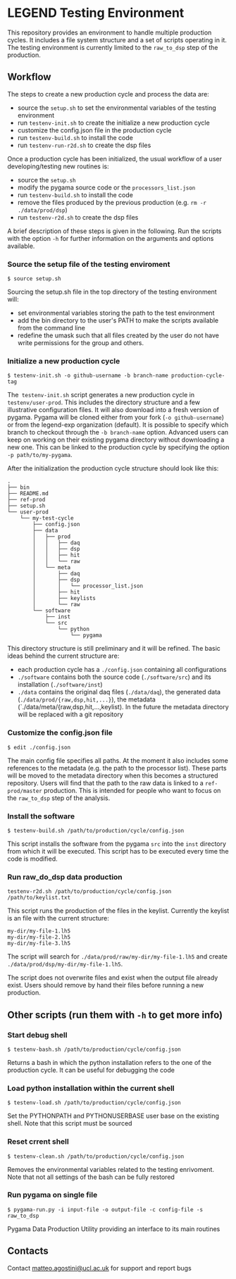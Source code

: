 # LEGEND Testing Environment

This repository provides an environment to handle multiple production cycles. It includes a file system structure and a set of scripts operating in it. The testing environment is currently limited to the `raw_to_dsp` step of the production.

## Workflow
The steps to create a new production cycle and process the data are:
* source the `setup.sh` to set the environmental variables of the testing environment
* run `testenv-init.sh` to create the initialize a new production cycle 
* customize the config.json file in the production cycle 
* run `testenv-build.sh` to install the code
* run `testenv-run-r2d.sh` to create the dsp files

Once a production cycle has been initialized, the usual workflow of a user developing/testing new routines is:
* source the `setup.sh`
* modify the pygama source code or the `processors_list.json`
* run `testenv-build.sh` to install the code
* remove the files produced by the previous production (e.g. `rm -r ./data/prod/dsp`)
* run `testenv-r2d.sh` to create the dsp files

A brief description of these steps is given in the following. Run the scripts with the option `-h` for further information on the arguments and options available.

### Source the setup file of the testing enviroment
```
$ source setup.sh
```

Sourcing the setup.sh file in the top directory of the testing environment will:
* set environmental variables storing the path to the test environment
* add the bin directory to the user's PATH to make the scripts available from the command line
* redefine the umask such that all files created by the user do not have write permissions for the group and others.


### Initialize a new production cycle
```
$ testenv-init.sh -o github-username -b branch-name production-cycle-tag
```

The` testenv-init.sh` script generates a new production cycle in `testenv/user-prod`. This includes the directory structure and a few illustrative configuration files. It will also download into a fresh version of pygama. Pygama will be cloned either from your fork (`-o github-username`) or from the legend-exp organization (default). It is possible to specify which branch to checkout through the `-b branch-name` option. Advanced users can keep on working on their existing pygama directory without downloading a new one. This can be linked to the production cycle by specifying the option `-p path/to/my-pygama`.

After the initialization the production cycle structure should look like this:
```
.
├── bin 
├── README.md
├── ref-prod
├── setup.sh
└── user-prod
    └── my-test-cycle
        ├── config.json
        ├── data
        │   ├── prod
        │   │   ├── daq
        │   │   ├── dsp
        │   │   ├── hit
        │   │   └── raw
        │   └── meta
        │       ├── daq
        │       ├── dsp
        │       │   └── processor_list.json
        │       ├── hit
        │       ├── keylists
        │       └── raw
        └── software
            ├── inst
            └── src
                └── python
                    └── pygama
```

This directory structure is still preliminary and it will be refined. The basic ideas behind the current structure are:
* each production cycle has a `./config.json` containing all configurations 
* `./software` contains both the source code (`./software/src`) and its installation (`./software/inst`)
* `./data` contains the original daq files (`./data/daq`), the generated data (`./data/prod/{raw,dsp,hit,...}`), the metadata (`./data/meta/{raw,dsp,hit,...,keylist). In the future the metadata directory will be replaced with a git repository


### Customize the config.json file
```
$ edit ./config.json
```

The main config file specifies all paths. At the moment it also includes some references to the metadata (e.g. the path to the processor list). These parts will be moved to the metadata directory when this becomes a structured repository.  Users will find that the path to the raw data is linked to a `ref-prod/master` production. This is intended for people who want to focus on the `raw_to_dsp` step of the analysis. 

### Install the software
```
$ testenv-build.sh /path/to/production/cycle/config.json
```

This script installs the software from the pygama `src` into the `inst` directory from which it will be executed. This script has to be executed every time the code is modified.


### Run raw_do_dsp data production
```
testenv-r2d.sh /path/to/production/cycle/config.json /path/to/keylist.txt
```

This script runs the production of the files in the keylist. Currently the keylist is an file with the current structure:
```
my-dir/my-file-1.lh5
my-dir/my-file-2.lh5
my-dir/my-file-3.lh5
```
The script will search for `./data/prod/raw/my-dir/my-file-1.lh5` and create
`./data/prod/dsp/my-dir/my-file-1.lh5`. 

The script does not overwrite files and exist when the output file already exist. Users should remove by hand their files before running a new production.

## Other scripts (run them with `-h` to get more info)
### Start debug shell
```
$ testenv-bash.sh /path/to/production/cycle/config.json
```
Returns a bash in which the python installation refers to the one of the production cycle. It can be useful for debugging the code

### Load python installation within the current shell
```
$ testenv-load.sh /path/to/production/cycle/config.json
```
Set the PYTHONPATH and PYTHONUSERBASE user base on the existing shell. Note that this script must be sourced

### Reset crrent shell
```
$ testenv-clean.sh /path/to/production/cycle/config.json
```
Removes the environmental variables related to the testing enrivoment. Note that not all settings of the bash can be fully restored

### Run pygama on single file
```
$ pygama-run.py -i input-file -o output-file -c config-file -s raw_to_dsp
```
Pygama Data Production Utility providing an interface to its main routines


## Contacts
Contact <matteo.agostini@ucl.ac.uk> for support and report bugs
